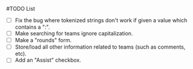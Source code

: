 #TODO List
- [ ] Fix the bug where tokenized strings don't work if given a value which contains a ":".
- [ ] Make searching for teams ignore capitalization.
- [ ] Make a "rounds" form.
- [ ] Store/load all other information related to teams (such as comments, etc).
- [ ] Add an "Assist" checkbox.